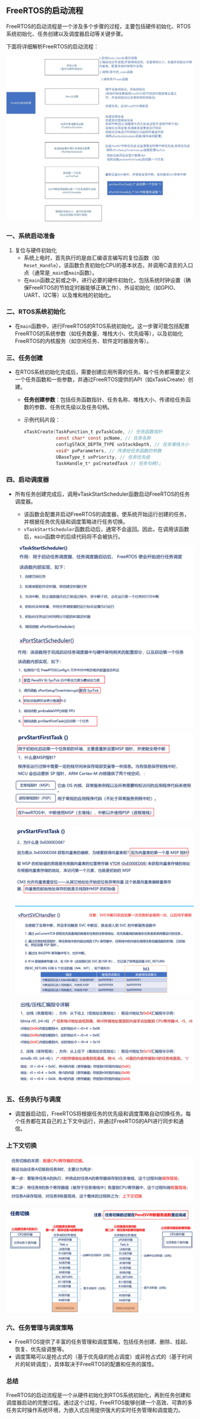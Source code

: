 ## FreeRTOS的启动流程

FreeRTOS的启动流程是一个涉及多个步骤的过程，主要包括硬件初始化、RTOS系统初始化、任务创建以及调度器启动等关键步骤。

下面将详细解析FreeRTOS的启动流程：

![](rtos/freertos.jpg)

### 一、系统启动准备

1. 复位与硬件初始化
   - 系统上电时，首先执行的是由汇编语言编写的复位函数（如`Reset_Handle`），该函数负责初始化CPU的基本状态，并调用C语言的入口点（通常是`_main`或`main`函数）。
   - 在`main`函数之前或之中，进行必要的硬件初始化，包括系统时钟设置（确保FreeRTOS的节拍定时器能够正确工作）、外设初始化（如GPIO、UART、I2C等）以及堆和栈的初始化。

### 二、RTOS系统初始化

- 在`main`函数中，进行FreeRTOS的RTOS系统初始化。这一步骤可能包括配置FreeRTOS的系统参数（如任务数量、堆栈大小、优先级等），以及初始化FreeRTOS的内核服务（如空闲任务、软件定时器服务等）。

### 三、任务创建

- 在RTOS系统初始化完成后，需要创建应用所需的任务。每个任务都需要定义一个任务函数和一些参数，并通过FreeRTOS提供的API（如xTaskCreate）创建。

  - **任务创建参数**：包括任务函数指针、任务名称、堆栈大小、传递给任务函数的参数、任务优先级以及任务句柄。

  - 示例代码片段：

    ```c
    xTaskCreate(TaskFunction_t pvTaskCode, // 任务函数指针  
                const char* const pcName, // 任务名称  
                configSTACK_DEPTH_TYPE usStackDepth, // 任务堆栈大小  
                void* pvParameters, // 传递给任务函数的参数  
                UBaseType_t uxPriority, // 任务优先级  
                TaskHandle_t* pxCreatedTask // 任务句柄);
    ```

### 四、启动调度器

- 所有任务创建完成后，调用vTaskStartScheduler函数启动FreeRTOS的任务调度器。
  - 该函数会配置并启动FreeRTOS的调度器，使系统开始运行创建的任务，并根据任务优先级和调度策略进行任务切换。
  - `vTaskStartScheduler`函数启动后，通常不会返回。因此，在调用该函数后，`main`函数中的后续代码将不会被执行。
  
  ![](rtos/freertos2.jpg)
  
  ![](rtos/freertos3.jpg)
  
  ![](rtos/freertos4.jpg)
  
  ![](rtos/freertos5.jpg)
  
  ![](rtos/freertos6.jpg)
  
  ![](rtos/freertos7.jpg)
  
  

### 五、任务执行与调度

- 调度器启动后，FreeRTOS将根据任务的优先级和调度策略自动切换任务。每个任务都在其自己的上下文中运行，并通过FreeRTOS的API进行同步和通信。

### 上下文切换

![](rtos/freertos8.jpg)

![](rtos/freertos9.jpg)

### 六、任务管理与调度策略

- FreeRTOS提供了丰富的任务管理和调度策略，包括任务创建、删除、挂起、恢复、优先级调整等。
- 调度策略可以是抢占式的（基于优先级的抢占调度）或非抢占式的（基于时间片的轮转调度），具体取决于FreeRTOS的配置和任务的属性。

### 总结

FreeRTOS的启动流程是一个从硬件初始化到RTOS系统初始化，再到任务创建和调度器启动的完整过程。通过这个过程，FreeRTOS能够创建一个高效、可靠的多任务实时操作系统环境，为嵌入式应用提供强大的实时任务管理和调度能力。
